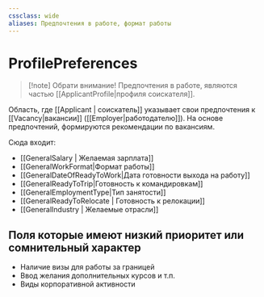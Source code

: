 ```yaml
---
cssclass: wide
aliases: Предпочтения в работе, формат работы
---
```


# ProfilePreferences

>[!note] Обрати внимание!
>Предпочтения в работе, являются частью [[ApplicantProfile|профиля соискателя]].

Область, где [[Applicant | соискатель]] указывает свои предпочтения к [[Vacancy|вакансии]] ([[Employer|работодателю]]). На основе предпочтений, формируются рекомендации по вакансиям. 

Сюда входит: 

- [[GeneralSalary | Желаемая зарплата]]
- [[GeneralWorkFormat|Формат работы]]
- [[GeneralDateOfReadyToWork|Дата готовности выхода на работу]]
- [[GeneralReadyToTrip|Готовность к командировкам]]
- [[GeneralEmploymentType|Тип занятости]]
- [[GeneralReadyToRelocate | Готовность к релокации]]
- [[GeneralIndustry | Желаемые отрасли]]

## Поля которые имеют низкий приоритет или сомнительный характер 

- Наличие визы для работы за границей
- Ввод желания дополнительных курсов и т.п.
- Виды корпоративной активности
